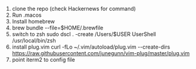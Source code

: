 1. clone the repo (check Hackernews for command)
2. Run .macos
3. Install homebrew
4. brew bundle --file=$HOME/.brewfile
5. switch to zsh sudo dscl . -create /Users/$USER UserShell /usr/local/bin/zsh
6. install plug.vim curl -fLo ~/.vim/autoload/plug.vim --create-dirs \
    https://raw.githubusercontent.com/junegunn/vim-plug/master/plug.vim
7. point iterm2 to config file
